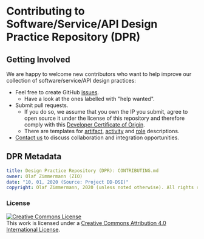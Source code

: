 
# Contributing to Software/Service/API Design Practice Repository (DPR)

## Getting Involved 

We are happy to welcome new contributors who want to help improve our collection of software/service/API design practices:

* Feel free to create GitHub [issues](https://github.com/socadk/design-practice-repository/issues). 
    * Have a look at the ones labelled with "help wanted".
* Submit pull requests. <!-- TODO (v2) provide a template, example: <https://github.com/JabRef/jabref/blob/master/.github/PULL_REQUEST_TEMPLATE.md> -->
    * If you do so, we assume that you own the IP you submit, agree to open source it under the license of this repository and therefore comply with this [Developer Certificate of Origin](https://developercertificate.org/). 
    * There are templates for [artifact](DPR-ArtifactTemplate.md), [activity](DPR-ActivityTemplate.md) and [role](DPR-RoleTemplate.md) descriptions.
* [Contact us](https://ozimmer.ch/about/) to discuss collaboration and integration opportunities.

<!-- TODO (v2.1): Please review our contribution rules/code of conduct upfront. Thank you! -->


## DPR Metadata 

```yaml
title: Design Practice Repository (DPR): CONTRIBUTING.md
owner: Olaf Zimmermann (ZIO)
date: "10, 01, 2020 (Source: Project DD-DSE)"
copyright: Olaf Zimmermann, 2020 (unless noted otherwise). All rights reserved.
```

### License

<a rel="license" href="http://creativecommons.org/licenses/by/4.0/"><img alt="Creative Commons License" style="border-width:0" src="https://i.creativecommons.org/l/by/4.0/88x31.png" /></a><br />This work is licensed under a <a rel="license" href="http://creativecommons.org/licenses/by/4.0/">Creative Commons Attribution 4.0 International License</a>.

